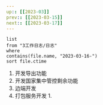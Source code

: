 ```yaml
---
up:: [[2023-03]]
prev:: [[2023-03-15]]
next:: [[2023-03-17]]
---
```


```dataview
list
from "3工作日志/日志"
where
contains(file.name, "2023-03-16-")
sort file.ctime
```
1. 开发导出功能
2. 开发国家集中管控剩余功能
3. 边端开发
4. 打包服务开发
	1. 
